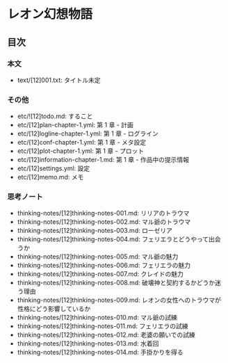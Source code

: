 # レオン幻想物語
## 目次
### 本文
- text/[12]001.txt: タイトル未定

### その他
- etc/![12]todo.md:                 すること
- etc/[12]plan-chapter-1.yml:       第 1 章 - 計画
- etc/[12]logline-chapter-1.yml:    第 1 章 - ログライン
- etc/[12]conf-chapter-1.yml:       第 1 章 - メタ設定
- etc/[12]plot-chapter-1.yml:       第 1 章 - プロット
- etc/[12]information-chapter-1.md: 第 1 章 - 作品中の提示情報
- etc/[12]settings.yml:             設定
- etc/[12]memo.md:                  メモ

### 思考ノート
- thinking-notes/[12]thinking-notes-001.md: リリアのトラウマ
- thinking-notes/[12]thinking-notes-002.md: マル爺のトラウマ
- thinking-notes/[12]thinking-notes-003.md: ローゼリア
- thinking-notes/[12]thinking-notes-004.md: フェリエラとどうやって出会うか
- thinking-notes/[12]thinking-notes-005.md: マル爺の魅力
- thinking-notes/[12]thinking-notes-006.md: フェリエラの魅力
- thinking-notes/[12]thinking-notes-007.md: クレイドの魅力
- thinking-notes/[12]thinking-notes-008.md: 破壊神と契約するかどうか迷う理由
- thinking-notes/[12]thinking-notes-009.md: レオンの女性へのトラウマが性格にどう影響しているか
- thinking-notes/[12]thinking-notes-010.md: マル爺の試練
- thinking-notes/[12]thinking-notes-011.md: フェリエラの試練
- thinking-notes/[12]thinking-notes-012.md: 老婆の願いでの試練
- thinking-notes/[12]thinking-notes-013.md: 水着回
- thinking-notes/[12]thinking-notes-014.md: 手掛かりを得る
